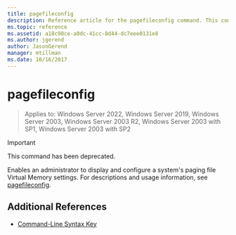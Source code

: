 ```yaml
---
title: pagefileconfig
description: Reference article for the pagefileconfig command. This command has been deprecated and isn't guaranteed to be supported in future releases of Windows.
ms.topic: reference
ms.assetid: a18c98ce-a0dc-41cc-8d44-dc7eee0131e8
ms.author: jgerend
author: JasonGerend
manager: mtillman
ms.date: 10/16/2017
---
```


# pagefileconfig

>Applies to: Windows Server 2022, Windows Server 2019, Windows Server 2003, Windows Server 2003 R2, Windows Server 2003 with SP1, Windows Server 2003 with SP2

>[!IMPORTANT]
> This command has been deprecated.

Enables an administrator to display and configure a system's paging file Virtual Memory settings. For descriptions and usage information, see [pagefileconfig](/previous-versions/orphan-topics/ws.10/cc772827(v=ws.10)).

## Additional References

- [Command-Line Syntax Key](command-line-syntax-key.md)
